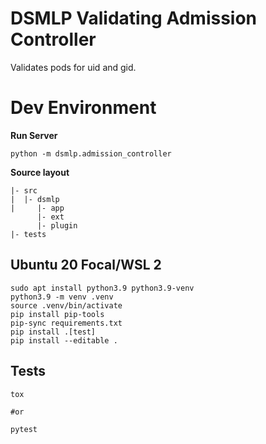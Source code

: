 # DSMLP Validating Admission Controller

Validates pods for uid and gid.

# Dev Environment

**Run Server**

```
python -m dsmlp.admission_controller
```

**Source layout**

```
|- src
|  |- dsmlp
|     |- app
      |- ext
      |- plugin
|- tests
```

## Ubuntu 20 Focal/WSL 2

```
sudo apt install python3.9 python3.9-venv
python3.9 -m venv .venv
source .venv/bin/activate
pip install pip-tools
pip-sync requirements.txt
pip install .[test]
pip install --editable .
```

## Tests

```
tox

#or

pytest
```
